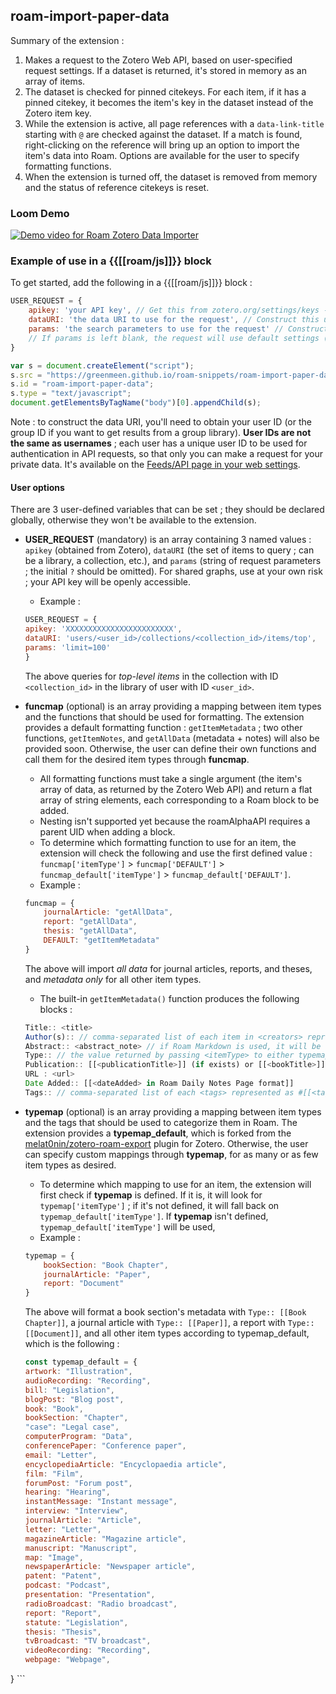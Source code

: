 ## roam-import-paper-data

Summary of the extension :

1. Makes a request to the Zotero Web API, based on user-specified request settings. If a dataset is returned, it's stored in memory as an array of items.
2. The dataset is checked for pinned citekeys. For each item, if it has a pinned citekey, it becomes the item's key in the dataset instead of the Zotero item key.
3. While the extension is active, all page references with a `data-link-title` starting with `@` are checked against the dataset. If a match is found, right-clicking on the reference will bring up an option to import the item's data into Roam. Options are available for the user to specify formatting functions.
4. When the extension is turned off, the dataset is removed from memory and the status of reference citekeys is reset.

### Loom Demo

[![Demo video for Roam Zotero Data Importer](https://cdn.loom.com/sessions/thumbnails/56f426963d5541128a0aec2825bd6984-with-play.gif)](https://www.loom.com/share/56f426963d5541128a0aec2825bd6984)

### Example of use in a {{[[roam/js]]}} block

To get started, add the following in a {{[[roam/js]]}} block :

```js
USER_REQUEST = {
    apikey: 'your API key', // Get this from zotero.org/settings/keys ->  "Create new private key"
    dataURI: 'the data URI to use for the request', // Construct this using the Zotero API documentation : https://www.zotero.org/support/dev/web_api/v3/basics#user_and_group_library_urls
    params: 'the search parameters to use for the request' // Construct this using the Zotero API documentation : https://www.zotero.org/support/dev/web_api/v3/basics#read_requests
    // If params is left blank, the request will use default settings (i.e, return *all data* in JSON format)
}

var s = document.createElement("script");
s.src = "https://greenmeen.github.io/roam-snippets/roam-import-paper-data/roam-import-paper-data.js";
s.id = "roam-import-paper-data";
s.type = "text/javascript";
document.getElementsByTagName("body")[0].appendChild(s);
```

Note : to construct the data URI, you'll need to obtain your user ID (or the group ID if you want to get results from a group library). **User IDs are not the same as usernames** ; each user has a unique user ID to be used for authentication in API requests, so that only you can make a request for your private data. It's available on the [Feeds/API page in your web settings](www.zotero.org/settings/keys).


#### User options

There are 3 user-defined variables that can be set ; they should be declared globally, otherwise they won't be available to the extension.

 - **USER_REQUEST** (mandatory) is an array containing 3 named values : `apikey` (obtained from Zotero), `dataURI` (the set of items to query ; can be a library, a collection, etc.), and `params` (string of request parameters ; the initial `?` should be omitted). For shared graphs, use at your own risk ; your API key will be openly accessible. 
    + Example :    
    ```js
    USER_REQUEST = {
    apikey: 'XXXXXXXXXXXXXXXXXXXXXXXX',
    dataURI: 'users/<user_id>/collections/<collection_id>/items/top',
    params: 'limit=100'
    }
    ``` 
    The above queries for _top-level items_ in the collection with ID `<collection_id>` in the library of user with ID `<user_id>`.

- **funcmap** (optional) is an array providing a mapping between item types and the functions that should be used for formatting. The extension provides a default formatting function : `getItemMetadata` ; two other functions, `getItemNotes`, and `getAllData` (metadata + notes) will also be provided soon. Otherwise, the user can define their own functions and call them for the desired item types through **funcmap**. 
    + All formatting functions must take a single argument (the item's array of data, as returned by the Zotero Web API) and return a flat array of string elements, each corresponding to a Roam block to be added.
    + Nesting isn't supported yet because the roamAlphaAPI requires a parent UID when adding a block.
    + To determine which formatting function to use for an item, the extension will check the following and use the first defined value : `funcmap['itemType']` > `funcmap['DEFAULT']` > `funcmap_default['itemType']` > `funcmap_default['DEFAULT']`. 
    + Example :
    ```js
    funcmap = {
        journalArticle: "getAllData",
        report: "getAllData",
        thesis: "getAllData",
        DEFAULT: "getItemMetadata"
    }
    ``` 
    The above will import _all data_ for journal articles, reports, and theses, and _metadata only_ for all other item types. 
    + The built-in `getItemMetadata()` function produces the following blocks : 
    ```js
    Title:: <title>
    Author(s):: // comma-separated list of each item in <creators> represented as [[<firstName> <lastName>]] ; if <creatorType> is not "author", its value will be appended between parentheses after the name
    Abstract:: <abstract_note> // if Roam Markdown is used, it will be rendered
    Type:: // the value returned by passing <itemType> to either typemap or typemap_default
    Publication:: [[<publicationTitle>]] (if exists) or [[<bookTitle>]] (if exists)
    URL : <url>
    Date Added:: [[<dateAdded> in Roam Daily Notes Page format]]
    Tags:: // comma-separated list of each <tags> represented as #[[<tag>]] so that multi-word is handled
    ```

 - **typemap** (optional) is an array providing a mapping between item types and the tags that should be used to categorize them in Roam. The extension provides a **typemap_default**, which is forked from the [melat0nin/zotero-roam-export](https://github.com/melat0nin/zotero-roam-export) plugin for Zotero. Otherwise, the user can specify custom mappings through **typemap**, for as many or as few item types as desired.
    + To determine which mapping to use for an item, the extension will first check if **typemap** is defined. If it is, it will look for `typemap['itemType']` ; if it's not defined, it will fall back on `typemap_default['itemType']`. If **typemap** isn't defined, `typemap_default['itemType']` will be used,
    + Example :
    ```js
    typemap = {
        bookSection: "Book Chapter",
        journalArticle: "Paper",
        report: "Document"
    }
    ``` 
    The above will format a book section's metadata with `Type:: [[Book Chapter]]`, a journal article with `Type:: [[Paper]]`, a report with `Type:: [[Document]]`, and all other item types according to typemap_default, which is the following :
    ```js
    const typemap_default = {
    artwork: "Illustration",
    audioRecording: "Recording",
    bill: "Legislation",
    blogPost: "Blog post",
    book: "Book",
    bookSection: "Chapter",
    "case": "Legal case",
    computerProgram: "Data",
    conferencePaper: "Conference paper",
    email: "Letter",
    encyclopediaArticle: "Encyclopaedia article",
    film: "Film",
    forumPost: "Forum post",
    hearing: "Hearing",
    instantMessage: "Instant message",
    interview: "Interview",
    journalArticle: "Article",
    letter: "Letter",
    magazineArticle: "Magazine article",
    manuscript: "Manuscript",
    map: "Image",
    newspaperArticle: "Newspaper article",
    patent: "Patent",
    podcast: "Podcast",
    presentation: "Presentation",
    radioBroadcast: "Radio broadcast",
    report: "Report",
    statute: "Legislation",
    thesis: "Thesis",
    tvBroadcast: "TV broadcast",
    videoRecording: "Recording",
    webpage: "Webpage",
}
    ```

